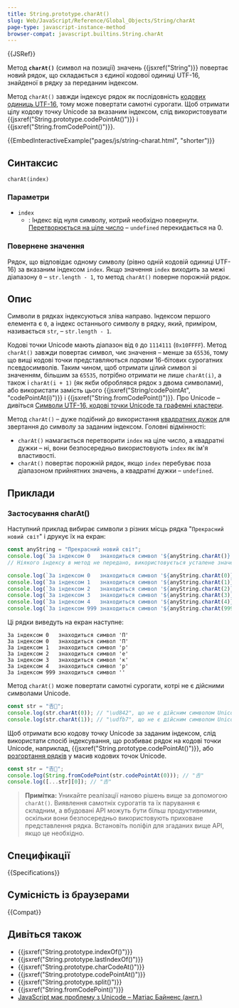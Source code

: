 ```yaml
---
title: String.prototype.charAt()
slug: Web/JavaScript/Reference/Global_Objects/String/charAt
page-type: javascript-instance-method
browser-compat: javascript.builtins.String.charAt
---
```


{{JSRef}}

Метод **`charAt()`** (символ на позиції) значень {{jsxref("String")}} повертає новий рядок, що складається з єдиної кодової одиниці UTF-16, знайденої в рядку за переданим індексом.

Метод `charAt()` завжди індексує рядок як послідовність [кодових одиниць UTF-16](/uk/docs/Web/JavaScript/Reference/Global_Objects/String#symvoly-utf-16-kodovi-tochky-unicode-ta-hrafemni-klastery), тому може повертати самотні сурогати. Щоб отримати цілу кодову точку Unicode за вказаним індексом, слід використовувати {{jsxref("String.prototype.codePointAt()")}} і {{jsxref("String.fromCodePoint()")}}.

{{EmbedInteractiveExample("pages/js/string-charat.html", "shorter")}}

## Синтаксис

```js-nolint
charAt(index)
```

### Параметри

- `index`
  - : Індекс від нуля символу, котрий необхідно повернути. [Перетворюється на ціле число](/uk/docs/Web/JavaScript/Reference/Global_Objects/Number#peretvorennia-na-tsile) – `undefined` перекидається на 0.

### Повернене значення

Рядок, що відповідає одному символу (рівно одній кодовій одиниці UTF-16) за вказаним індексом `index`. Якщо значення `index` виходить за межі діапазону `0` – `str.length - 1`, то метод `charAt()` поверне порожній рядок.

## Опис

Символи в рядках індексуються зліва направо. Індексом першого елемента є `0`, а індекс останнього символу в рядку, який, приміром, називається `str`, – `str.length - 1`.

Кодові точки Unicode мають діапазон від `0` до `1114111` (`0x10FFFF`). Метод `charAt()` завжди повертає символ, чиє значення – менше за `65536`, тому що вищі кодові точки представляються _парами_ 16-бітових сурогатних псевдосимволів. Таким чином, щоб отримати цілий символ зі значенням, більшим за `65535`, потрібно отримати не лише `charAt(i)`, а також і `charAt(i + 1)` (як якби оброблявся рядок з двома символами), або використати замість цього {{jsxref("String/codePointAt", "codePointAt(i)")}} і {{jsxref("String.fromCodePoint()")}}. Про Unicode – дивіться [Символи UTF-16, кодові точки Unicode та графемні кластери](/uk/docs/Web/JavaScript/Reference/Global_Objects/String#utf-symvoly-utf-16-kodovi-tochky-unicode-ta-hrafemni-klastery).

Метод `charAt()` – дуже подібний до використання [квадратних дужок](/uk/docs/Web/JavaScript/Reference/Operators/Property_accessors#kvadratni-duzhky) для звертання до символу за заданим індексом. Головні відмінності:

- `charAt()` намагається перетворити `index` на ціле число, а квадратні дужки – ні, вони безпосередньо використовують `index` як ім'я властивості.
- `charAt()` повертає порожній рядок, якщо `index` перебуває поза діапазоном прийнятних значень, а квадратні дужки – `undefined`.

## Приклади

### Застосування charAt()

Наступний приклад вибирає символи з різних місць рядка "`Прекрасний новий світ`" і друкує їх на екран:

```js
const anyString = "Прекрасний новий світ";
console.log(`За індексом 0   знаходиться символ '${anyString.charAt()}'`);
// Ніякого індексу в метод не передано, використовується усталене значення 0

console.log(`За індексом 0   знаходиться символ '${anyString.charAt(0)}'`);
console.log(`За індексом 1   знаходиться символ '${anyString.charAt(1)}'`);
console.log(`За індексом 2   знаходиться символ '${anyString.charAt(2)}'`);
console.log(`За індексом 3   знаходиться символ '${anyString.charAt(3)}'`);
console.log(`За індексом 4   знаходиться символ '${anyString.charAt(4)}'`);
console.log(`За індексом 999 знаходиться символ '${anyString.charAt(999)}'`);
```

Ці рядки виведуть на екран наступне:

```
За індексом 0   знаходиться символ 'П'
За індексом 0   знаходиться символ 'П'
За індексом 1   знаходиться символ 'р'
За індексом 2   знаходиться символ 'е'
За індексом 3   знаходиться символ 'к'
За індексом 4   знаходиться символ 'р'
За індексом 999 знаходиться символ ''
```

Метод `charAt()` може повертати самотні сурогати, котрі не є дійсними символами Unicode.

```js
const str = "𠮷𠮾";
console.log(str.charAt(0)); // "\ud842", що не є дійсним символом Unicode
console.log(str.charAt(1)); // "\udfb7", що не є дійсним символом Unicode
```

Щоб отримати всю кодову точку Unicode за заданим індексом, слід використати спосіб індексування, що розбиває рядок на кодові точки Unicode, наприклад, {{jsxref("String.prototype.codePointAt()")}}, або [розгортання рядків](/uk/docs/Web/JavaScript/Reference/Global_Objects/String/@@iterator) у масив кодових точок Unicode.

```js
const str = "𠮷𠮾";
console.log(String.fromCodePoint(str.codePointAt(0))); // "𠮷"
console.log([...str][0]); // "𠮷"
```

> **Примітка:** Уникайте реалізації наново рішень вище за допомогою `charAt()`. Виявлення самотніх сурогатів та їх парування є складним, а вбудовані API можуть бути більш продуктивними, оскільки вони безпосередньо використовують приховане представлення рядка. Встановіть поліфіл для згаданих вище API, якщо це необхідно.

## Специфікації

{{Specifications}}

## Сумісність із браузерами

{{Compat}}

## Дивіться також

- {{jsxref("String.prototype.indexOf()")}}
- {{jsxref("String.prototype.lastIndexOf()")}}
- {{jsxref("String.prototype.charCodeAt()")}}
- {{jsxref("String.prototype.codePointAt()")}}
- {{jsxref("String.prototype.split()")}}
- {{jsxref("String.fromCodePoint()")}}
- [JavaScript має проблему з Unicode – Матіас Байненс (англ.)](https://mathiasbynens.be/notes/javascript-unicode)
